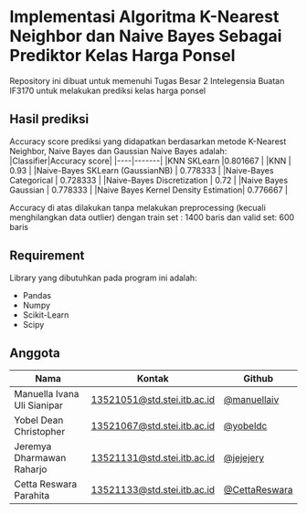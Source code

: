 # Implementasi Algoritma K-Nearest Neighbor dan Naive Bayes Sebagai Prediktor Kelas Harga Ponsel

Repository ini dibuat untuk memenuhi Tugas Besar 2 Intelegensia Buatan IF3170 untuk melakukan prediksi kelas harga ponsel

## Hasil prediksi
Accuracy score prediksi yang didapatkan berdasarkan metode K-Nearest Neighbor, Naive Bayes dan Gaussian Naive Bayes adalah:
|Classifier|Accuracy score|
|----|-------|
|KNN SKLearn |0.801667 |
|KNN | 0.93 |
|Naive-Bayes SKLearn (GaussianNB) | 0.778333 |
|Naive-Bayes Categorical | 0.728333 |
|Naive-Bayes Discretization | 0.72 |
|Naive Bayes Gaussian | 0.778333 |
|Naive Bayes Kernel Density Estimation| 0.776667 |

Accuracy di atas dilakukan tanpa melakukan preprocessing (kecuali menghilangkan data outlier) dengan train set : 1400 baris dan valid set: 600 baris

## Requirement
Library yang dibutuhkan pada program ini adalah:
* Pandas
* Numpy
* Scikit-Learn
* Scipy

## Anggota
|Nama|Kontak|Github|
|----|-------|------|
|Manuella Ivana Uli Sianipar | 13521051@std.stei.itb.ac.id| <a href="https://www.github.com/manuellaiv">@manuellaiv</a>|
|Yobel Dean Christopher | 13521067@std.stei.itb.ac.id |<a href="https://www.github.com/yobeldc">@yobeldc</a>|
|Jeremya Dharmawan Raharjo | 13521131@std.stei.itb.ac.id|<a href="https://www.github.com/jejejery">@jejejery</a>|
|Cetta Reswara Parahita | 13521133@std.stei.itb.ac.id|<a href="https://www.github.com/CettaReswara">@CettaReswara</a>|
